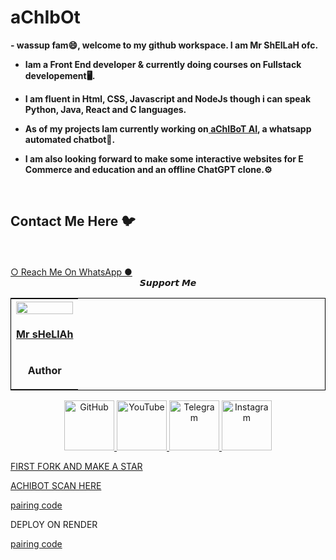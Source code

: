# aChIbOt

<b>
-  wassup fam😄, welcome to my github workspace. I am Mr ShElLaH ofc.

-   Iam a Front End developer & currently doing courses on Fullstack developement🖥️.

-   I am fluent in Html, CSS, Javascript and NodeJs though i can speak Python, Java, React and C languages.

-   As of my projects Iam currently working on<a href ="https://wa.me/263771341158/"> aChIBoT AI</a>, a whatsapp automated chatbot🤖.

-   I am also looking forward to make some interactive websites for E Commerce and education and an offline ChatGPT clone.⚙️</b>
</br>
         

## Contact Me Here 🐦 
<br>
</br>
<a href="https://wa.me/263771341158/">○ Reach Me On WhatsApp ●</a>
</br>
<center>𝙎𝙪𝙥𝙥𝙤𝙧𝙩 𝙈𝙚</center>

<table align="center" style="border:1px solid black;margin-left:auto;margin-right:auto;">
  <tr>
    <th><img src="https://github.com/masterchiefcyber/Imagick-/blob/main/Photo_.jpg" width="100%" height="100%"></th>
  </tr>
  <tr>
    <td><a href="https://github.com/masterchiefcyber/"><p align='center'><b>Mr sHeLlAh</b></td>
  </tr>
  <tr>
    <td><p align='center'><b>Author</b></td>
  </tr>
</table>

<p align="center"><a href="https://github.com/Masterchief"><img src="https://user-images.githubusercontent.com/64035221/96459220-834c7e00-123f-11eb-8417-534058a7ba62.png" alt="GitHub" width="80" height="80">
<a href="https://www.youtube.com/@mrfr4nk"><img src="https://user-images.githubusercontent.com/64035221/96456596-4f238e00-123c-11eb-821e-85e9aaa3faec.png" alt="YouTube" width="80" height="80">
<a href="https://t.me/the_cyber_punkk"><img src="https://user-images.githubusercontent.com/64035221/113977119-b91e0700-985f-11eb-9418-eab91ff1540e.png" alt="Telegram" width="80" height="">
<a href="https://www.instagram.com/mrfrankofc/"><img src="https://user-images.githubusercontent.com/64035221/113977904-e61ee980-9860-11eb-82d1-9ebd795c8138.png" alt="Instagram" width="80" height="">

<!---
Mr ShElLaH/Mr ShElLaH is a ✨ special ✨ repository because its `README.md` (this file) appears on your GitHub profile.
You can click the Preview link to take a look at your changes.
--->
FIRST FORK AND MAKE A STAR


ACHIBOT SCAN HERE

<a href="https://anita-server-1.onrender.com/pair" onclick="https://anita-server-1.onrender.com/pair.href='https://anita-server-1.onrender.com/pair'">pairing code</a>


DEPLOY ON RENDER


<a href="https://dashboard.render.com/select-repo?type=web" onclick="https://anita-server-1.onrender.com/pair.href='https://dashboard.render.com/select-repo?type=web'">pairing code</a>
